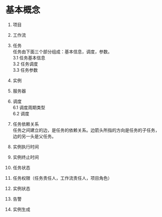 # 基本概念

1. 项目
2. 工作流
3. 任务  
任务由下面三个部分组成：基本信息，调度，参数。  
3.1 任务基本信息  
3.2 任务调度  
3.3 任务参数  
4. 实例
5. 服务器
6. 调度  
  6.1 调度周期类型  
  6.2 调度  

7. 任务依赖关系  
  任务之间建立的边，是任务的依赖关系。边箭头所指的方向是任务的子任务，边的另一头是父任务。

8. 实例执行时间   
9. 实例终止时间
10. 任务状态  
11. 任务权限（任务责任人，工作流责任人，项目角色）
12. 实例状态  
13. 告警
14. 实例生成

